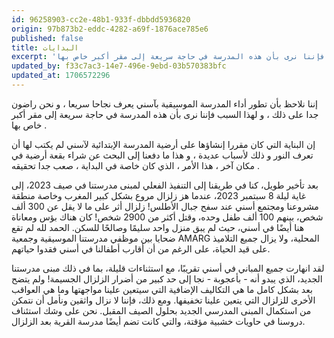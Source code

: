 ```yaml
---
id: 96258903-cc2e-48b1-933f-dbbdd5936820
origin: 97b873b2-eddc-4282-a69f-1876ace785e6
published: false
title: البدايات
excerpt: 'إننا نلاحظ بأن تطور أداء المدرسة الموسيقية بآسني يعرف نجاحا سريعا ، و نحن راضون جدا على ذلك ، و لهذا السبب فإننا نرى بأن هذه المدرسة في حاجة سريعة إلى مقر أكبر خاص بها .'
updated_by: f33c7ac3-14e7-496e-9ebd-03b570383bfc
updated_at: 1706572296
---
```

إننا نلاحظ بأن تطور أداء المدرسة الموسيقية بآسني يعرف نجاحا سريعا ، و نحن راضون جدا على ذلك ، و لهذا السبب فإننا نرى بأن هذه المدرسة في حاجة سريعة إلى مقر أكبر خاص بها .

إن البناية التي كان مقررا إنشاؤها على أرضية المدرسة الإبتدائية لآسني لم يكتب لها أن تعرف النور و ذلك لأسباب عديدة ، و هذا ما دفعنا إلى البحث عن شراء بقعة أرضية في مكان آخر ، هذا الأمر ، الذي كان خاصة في البداية ، صعب جدا تحقيقه .

بعد تأخير طويل، كنا في طريقنا إلى التنفيذ الفعلي لمبنى مدرستنا في صيف 2023، إلى غاية ليلة 8 سبتمبر 2023، عندما هز زلزال مروع بشكل كبير المغرب وخاصة منطقة مشروعنا ومجتمع أسني عند سفح جبال الأطلس! زلزال أثر على ما لا يقل عن 300 ألف شخص، بينهم 100 ألف طفل وحده، وقتل أكثر من 2900 شخص! كان هناك بؤس ومعاناة هنا أيضًا في أسني، حيث لم يبق منزل واحد سليمًا وصالحًا للسكن. الحمد لله لم تقع ضحايا بين موظفي مدرستنا الموسيقية وجمعية AMARG المحلية، ولا يزال جميع التلاميذ على قيد الحياة، على الرغم من أن أقارب أطفالنا في أسني فقدوا حياتهم.

لقد انهارت جميع المباني في أسني تقريبًا، مع استثناءات قليلة، بما في ذلك مبنى مدرستنا الجديد، الذي يبدو أنه - بأعجوبة - نجا إلى حد كبير من أضرار الزلزال الجسيمة! ولم يتضح بعد بشكل كامل ما هي التكاليف الإضافية التي سيتعين علينا مواجهتها وما هي العواقب الأخرى للزلزال التي يتعين علينا تخفيفها. ومع ذلك، فإننا لا نزال واثقين ونأمل أن نتمكن من استكمال المبنى المدرسي الجديد بحلول الصيف المقبل. نحن على وشك استئناف دروسنا في حاويات خشبية مؤقتة، والتي كانت تضم أيضًا مدرسة القرية بعد الزلزال.